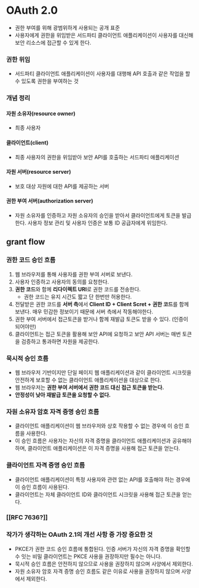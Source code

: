 # OAuth 2.0
- 권한 부여를 위해 광범위하게 사용되는 공개 표준
- 사용자에게 권한을 위임받은 서드파티 클라이언트 애플리케이션이 사용자를 대신해 보안 리소스에 접근할 수 있게 한다.
### 권한 위임
- 서드파티 클라이언트 애플리케이션이 사용자를 대행해 API 호출과 같은 작업을 할 수 있도록 권한을 부여하는 것
### 개념 정리
#### 자원 소유자(resource owner)
- 최종 사용자
#### 클라이언트(client)
- 최종 사용자의 권한을 위임받아 보안 API를 호출하는 서드파티 애플리케이션
#### 자원 서버(resource server)
- 보호 대상 자원에 대한 API를 제공하는 서버
#### 권한 부여 서버(authorization server)
- 자원 소유자를 인증하고 자원 소유자의 승인을 받아서 클라이언트에게 토큰을 발급한다. 사용자 정보 관리 및 사용자 인증은 보통 ID 공급자에게 위임한다.
## grant flow
### 권한 코드 승인 흐름
1. 웹 브라우저를 통해 사용자를 권한 부여 서버로 보낸다.
2. 사용자 인증하고 사용자의 동의를 요청한다.
3. **권한 코드**와 함께 **리다이렉트 URI**로 권한 코드를 전송한다.
	- 권한 코드는 유지 시간도 짧고 단 한번만 허용한다.
4. 전달받은 권한 코드를 **서버 측**에서 **Client ID + Client Scret + 권한 코드**를 함께 보낸다. 매우 민감한 정보이기 때문에 서버 측에서 작동해야한다.
5. 권한 부여 서버에서 접근토큰을 받거나 함께 재발급 토큰도 받을 수 있다. (인증이 되어야만)
6. 클라이언트는 접근 토큰을 활용해 보안 API에 요청하고 보안 API 서버는 매번 토큰을 검증하고 통과하면 자원을 제공한다.
### 묵시적 승인 흐름
- 웹 브라우저 기반이지만 단일 페이지 웹 애플리케이션과 같이 클라이언트 시크릿을 안전하게 보호할 수 없는 클라이언트 애플리케이션을 대상으로 한다.
- 웹 브라우저는 **권한 부여 서버에서 권한 코드 대신 접근 토큰을 받는다.**
- **안정성이 낮아 재발급 토큰을 요청할 수 없다.** 
### 자원 소유자 암호 자격 증명 승인 흐름
- 클라이언트 애플리케이션이 웹 브라우저와 상호 작용할 수 없는 경우에 이 승인 흐름을 사용한다.
- 이 승인 흐름은 사용자는 자신의 자격 증명을 클라이언트 애플리케이션과 공유해야 하며, 클라이언트 애플리케이션은 이 자격 증명을 사용해 접근 토큰을 얻는다.
### 클라이언트 자격 증명 승인 흐름
- 클라이언트 애플리케이션이 특정 사용자와 관련 없는 API를 호출해야 하는 경우에 이 승인 흐름이 사용된다.
- 클라이언트는 자체 클라이언트 ID와 클라이언트 시크릿을 사용해 접근 토큰을 얻는다.

### [[RFC 7636?]]

### 작가가 생각하는 OAuth 2.1의 개선 사항 중 가장 중요한 것
- PKCE가 권한 코드 승인 흐름에 통합된다. 인증 서버가 자신의 자격 증명을 확인할 수 잇는 비밀 클라이언트는 PKCE 사용을 권장하지만 필수는 아니다.
- 묵시적 승인 흐름은 안전하지 않으므로 사용을 권장하지 않으며 사양에서 제외한다.
- 자원 소유자 암호 자격 증명 승인 흐름도 같은 이유로 사용을 권장하지 않으며 사양에서 제외한다.